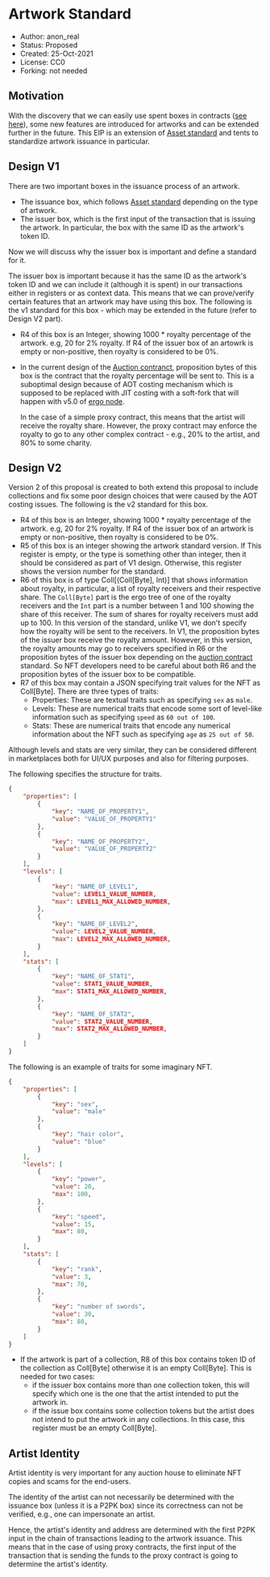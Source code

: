 # Artwork Standard

* Author: anon_real
* Status: Proposed
* Created: 25-Oct-2021
* License: CC0
* Forking: not needed 

## Motivation 
With the discovery that we can easily use spent boxes in contracts ([see here](https://www.ergoforum.org/t/ergoscript-design-patterns/222/23?u=anon_real)), some new features are introduced for artworks and can be extended further in the future. This EIP is an extension of [Asset standard](eip-0004.md) and tents to standardize artwork issuance in particular.


## Design V1
There are two important boxes in the issuance process of an artwork.
- The issuance box, which follows [Asset standard](eip-0004.md) depending on the type of artwork.
- The issuer box, which is the first input of the transaction that is issuing the artwork. In particular, the box with the same ID as the artwork's token ID.

Now we will discuss why the issuer box is important and define a standard for it.

The issuer box is important because it has the same ID as the artwork's token ID and we can include it (although it is spent) in our transactions either in registers or as context data. This means that we can prove/verify certain features that an artwork may have using this box. The following is the v1 standard for this box - which may be extended in the future (refer to Design V2 part).

- R4 of this box is an Integer, showing 1000 * royalty percentage of the artwork. e.g, 20 for 2% royalty. If R4 of the issuer box of an artowrk is empty or non-positive, then royalty is considered to be 0%.
- In the current design of the [Auction contranct](eip-0022.md), proposition bytes of this box is the contract that the royalty percentage will be sent to. This is a suboptimal design because of AOT costing mechanism which is supposed to be replaced with JIT costing with a soft-fork that will happen with v5.0 of [ergo node](https://github.com/ergoplatform/ergo).
  
   In the case of a simple proxy contract, this means that the artist will receive the royalty share. However, the proxy contract may enforce the royalty to go to any other complex contract - e.g., 20% to the artist, and 80% to some charity.

## Design V2
Version 2 of this proposal is created to both extend this proposal to include collections and fix some poor design choices that were caused by the AOT costing issues. The following is the v2 standard for this box.
- R4 of this box is an Integer, showing 1000 * royalty percentage of the artwork. e.g, 20 for 2% royalty. If R4 of the issuer box of an artwork is empty or non-positive, then royalty is considered to be 0%.
- R5 of this box is an integer showing the artwork standard version. If This register is empty, or the type is something other than integer, then it should be considered as part of V1 design. Otherwise, this register shows the version number for the standard.
- R6 of this box is of type Coll[(Coll[Byte], Int)] that shows information about royalty, in particular, a list of royalty receivers and their respective share. The `Coll[Byte]` part is the ergo tree of one of the royalty receivers and the `Int` part is a number between 1 and 100 showing the share of this receiver. The sum of shares for royalty receivers must add up to 100.
In this version of the standard, unlike V1, we don't specify how the royalty will be sent to the receivers. In V1, the proposition bytes of the issuer box receive the royalty amount. However, in this version, the royalty amounts may go to receivers specified in R6 or the proposition bytes of the issuer box depending on the [auction contract](eip-0022.md) standard. So NFT developers need to be careful about both R6 and the proposition bytes of the issuer box to be compatible.
- R7 of this box may contain a JSON specifying trait values for the NFT as Coll[Byte]. 
There are three types of traits:
  - Properties: These are textual traits such as specifying `sex` as `male`.
  - Levels: These are numerical traits that encode some sort of level-like information such as specifying `speed` as `60 out of 100`.
  - Stats: These are numerical traits that encode any numerical information about the NFT such as specifying `age` as `25 out of 50`.

Although levels and stats are very similar, they can be considered different in marketplaces both for UI/UX purposes and also for filtering purposes.

The following specifies the structure for traits.
```json
{
    "properties": [
        {
            "key": "NAME_OF_PROPERTY1",
            "value": "VALUE_OF_PROPERTY1"
        },
        {
            "key": "NAME_OF_PROPERTY2",
            "value": "VALUE_OF_PROPERTY2"
        }
    ],
    "levels": [
        {
            "key": "NAME_OF_LEVEL1",
            "value": LEVEL1_VALUE_NUMBER,
            "max": LEVEL1_MAX_ALLOWED_NUMBER,
        },
        {
            "key": "NAME_OF_LEVEL2",
            "value": LEVEL2_VALUE_NUMBER,
            "max": LEVEL2_MAX_ALLOWED_NUMBER,
        }
    ],
    "stats": [
        {
            "key": "NAME_OF_STAT1",
            "value": STAT1_VALUE_NUMBER,
            "max": STAT1_MAX_ALLOWED_NUMBER,
        },
        {
            "key": "NAME_OF_STAT2",
            "value": STAT2_VALUE_NUMBER,
            "max": STAT2_MAX_ALLOWED_NUMBER,
        }
    ]
}
```

The following is an example of traits for some imaginary NFT.
```json
{
    "properties": [
        {
            "key": "sex",
            "value": "male"
        },
        {
            "key": "hair color",
            "value": "blue"
        }
    ],
    "levels": [
        {
            "key": "power",
            "value": 20,
            "max": 100,
        },
        {
            "key": "speed",
            "value": 15,
            "max": 80,
        }
    ],
    "stats": [
        {
            "key": "rank",
            "value": 3,
            "max": 70,
        },
        {
            "key": "number of swords",
            "value": 30,
            "max": 80,
        }
    ]
}
```

- If the artwork is part of a collection, R8 of this box contains token ID of the collection as Coll[Byte] otherwise it is an empty Coll[Byte]. This is needed for two cases:
  - if the issuer box contains more than one collection token, this will specify which one is the one that the artist intended to put the artwork in.
  - if the issue box contains some collection tokens but the artist does not intend to put the artwork in any collections. In this case, this register must be an empty Coll[Byte].


## Artist Identity
Artist identity is very important for any auction house to eliminate NFT copies and scams for the end-users.

The identity of the artist can not necessarily be determined with the issuance box (unless it is a P2PK box) since its correctness can not be verified, e.g., one can impersonate an artist.

Hence, the artist's identity and address are determined with the first P2PK input in the chain of transactions leading to the artwork issuance. This means that in the case of using proxy contracts, the first input of the transaction that is sending the funds to the proxy contract is going to determine the artist's identity.